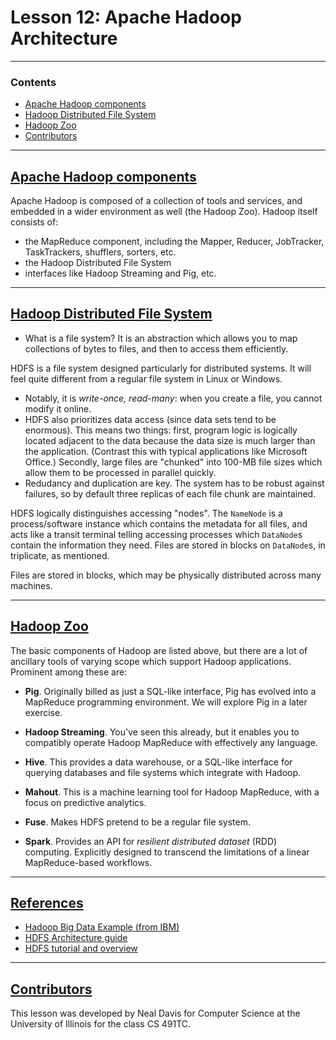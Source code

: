 #   Lesson 12:  Apache Hadoop Architecture


---

### Contents

-   [Apache Hadoop components](#1)
-   [Hadoop Distributed File System](#2)
-   [Hadoop Zoo](#3)
-   [Contributors](#6)


---

##  [Apache Hadoop components](#1)

Apache Hadoop is composed of a collection of tools and services, and embedded in a wider environment as well (the Hadoop Zoo).  Hadoop itself consists of:

-   the MapReduce component, including the Mapper, Reducer, JobTracker, TaskTrackers, shufflers, sorters, etc.
-   the Hadoop Distributed File System
-   interfaces like Hadoop Streaming and Pig, etc.


---

##  [Hadoop Distributed File System](#2)

-   What is a file system?  It is an abstraction which allows you to map collections of bytes to files, and then to access them efficiently.

HDFS is a file system designed particularly for distributed systems.  It will feel quite different from a regular file system in Linux or Windows.

-   Notably, it is *write-once, read-many*:  when you create a file, you cannot modify it online.
-   HDFS also prioritizes data access (since data sets tend to be enormous).  This means two things:  first, program logic is logically located adjacent to the data because the data size is much larger than the application.  (Contrast this with typical applications like Microsoft Office.)  Secondly, large files are "chunked" into 100-MB file sizes which allow them to be processed in parallel quickly.
-   Redudancy and duplication are key.  The system has to be robust against failures, so by default three replicas of each file chunk are maintained.

HDFS logically distinguishes accessing "nodes".  The `NameNode` is a process/software instance which contains the metadata for all files, and acts like a transit terminal telling accessing processes which `DataNode`s contain the information they need.  Files are stored in blocks on `DataNode`s, in triplicate, as mentioned.

Files are stored in blocks, which may be physically distributed across many machines.


---

##  [Hadoop Zoo](#3)

The basic components of Hadoop are listed above, but there are a lot of ancillary tools of varying scope which support Hadoop applications.  Prominent among these are:

-   **Pig**.  Originally billed as just a SQL-like interface, Pig has evolved into a MapReduce programming environment.  We will explore Pig in a later exercise.

-   **Hadoop Streaming**.  You've seen this already, but it enables you to compatibly operate Hadoop MapReduce with effectively any language.

-   **Hive**.  This provides a data warehouse, or a SQL-like interface for querying databases and file systems which integrate with Hadoop.

-   **Mahout**.  This is a machine learning tool for Hadoop MapReduce, with a focus on predictive analytics.

-   **Fuse**.  Makes HDFS pretend to be a regular file system.

-   **Spark**.  Provides an API for *resilient distributed dataset* (RDD) computing.  Explicitly designed to transcend the limitations of a linear MapReduce-based workflows.


---

##  [References](#5)

-   [Hadoop Big Data Example (from IBM)](https://www.ibm.com/developerworks/data/library/techarticle/dm-1209hadoopbigdata/)
-   [HDFS Architecture guide](https://hadoop.apache.org/docs/r1.2.1/hdfs_design.html)
-   [HDFS tutorial and overview](http://www.nmaptutorial.com/hdfs/)

---

##  [Contributors](#6)

This lesson was developed by Neal Davis for Computer Science at the University of Illinois for the class CS 491TC.
